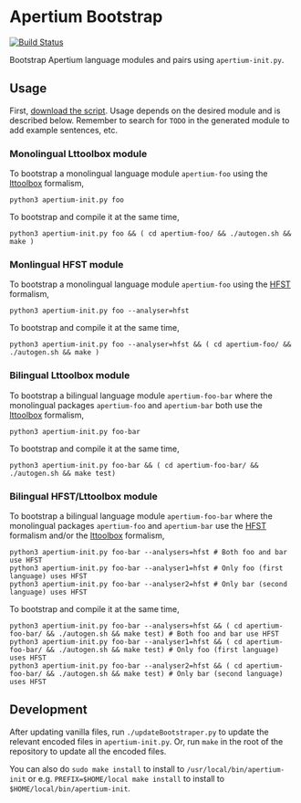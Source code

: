 # Apertium Bootstrap

[![Build Status](https://travis-ci.org/apertium/apertium-init.svg)](https://travis-ci.org/apertium/apertium-init)

Bootstrap Apertium language modules and pairs using `apertium-init.py`.

## Usage

First, <a href="https://raw.githubusercontent.com/apertium/bootstrap/master/apertium-init.py" download>download the script</a>. Usage depends on the desired module and is described below. Remember to search for `TODO` in the generated module to add example sentences, etc.

### Monolingual Lttoolbox module

To bootstrap a monolingual language module `apertium-foo` using the [lttoolbox](http://wiki.apertium.org/wiki/Lttoolbox) formalism,

    python3 apertium-init.py foo

To bootstrap and compile it at the same time,

    python3 apertium-init.py foo && ( cd apertium-foo/ && ./autogen.sh && make )

### Monlingual HFST module

To bootstrap a monolingual language module `apertium-foo` using the [HFST](http://wiki.apertium.org/wiki/HFST) formalism,

    python3 apertium-init.py foo --analyser=hfst

To bootstrap and compile it at the same time,

    python3 apertium-init.py foo --analyser=hfst && ( cd apertium-foo/ && ./autogen.sh && make )

### Bilingual Lttoolbox module

To bootstrap a bilingual language module `apertium-foo-bar` where the monolingual packages `apertium-foo` and `apertium-bar` both use the [lttoolbox](http://wiki.apertium.org/wiki/Lttoolbox) formalism,

    python3 apertium-init.py foo-bar

To bootstrap and compile it at the same time,

    python3 apertium-init.py foo-bar && ( cd apertium-foo-bar/ && ./autogen.sh && make test)

### Bilingual HFST/Lttoolbox module

To bootstrap a bilingual language module `apertium-foo-bar` where the monolingual packages `apertium-foo` and `apertium-bar` use the [HFST](http://wiki.apertium.org/wiki/Lttoolbox) formalism and/or the [lttoolbox](http://wiki.apertium.org/wiki/Lttoolbox) formalism,

    python3 apertium-init.py foo-bar --analysers=hfst # Both foo and bar use HFST
    python3 apertium-init.py foo-bar --analyser1=hfst # Only foo (first language) uses HFST
    python3 apertium-init.py foo-bar --analyser2=hfst # Only bar (second language) uses HFST

To bootstrap and compile it at the same time,

    python3 apertium-init.py foo-bar --analysers=hfst && ( cd apertium-foo-bar/ && ./autogen.sh && make test) # Both foo and bar use HFST
    python3 apertium-init.py foo-bar --analyser1=hfst && ( cd apertium-foo-bar/ && ./autogen.sh && make test) # Only foo (first language) uses HFST
    python3 apertium-init.py foo-bar --analyser2=hfst && ( cd apertium-foo-bar/ && ./autogen.sh && make test) # Only bar (second language) uses HFST

## Development

After updating vanilla files, run `./updateBootstraper.py` to update the relevant encoded files in `apertium-init.py`. Or, run `make` in the root of the repository to update all the encoded files.

You can also do `sudo make install` to install to `/usr/local/bin/apertium-init` or e.g. `PREFIX=$HOME/local make install` to install to `$HOME/local/bin/apertium-init`.
